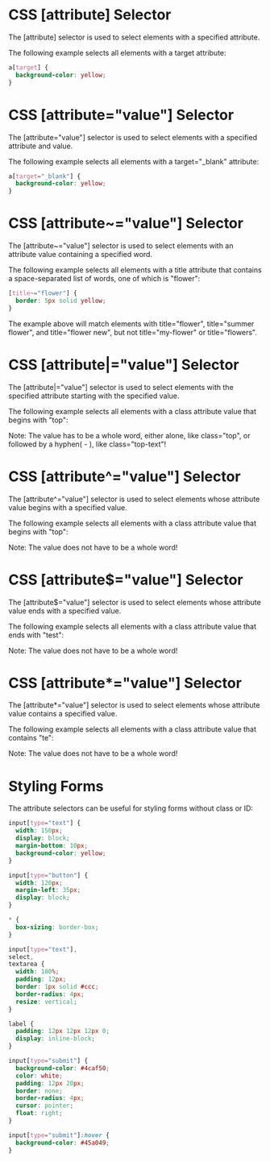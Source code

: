 # CSS [attribute] Selector

The [attribute] selector is used to select elements with a specified attribute.

The following example selects all <a> elements with a target attribute:

```css
a[target] {
  background-color: yellow;
}
```

# CSS [attribute="value"] Selector

The [attribute="value"] selector is used to select elements with a specified attribute and value.

The following example selects all <a> elements with a target="\_blank" attribute:

```css
a[target="_blank"] {
  background-color: yellow;
}
```

# CSS [attribute~="value"] Selector

The [attribute~="value"] selector is used to select elements with an attribute value containing a
specified word.

The following example selects all elements with a title attribute that contains a space-separated
list of words, one of which is "flower":

```css
[title~="flower"] {
  border: 5px solid yellow;
}
```

The example above will match elements with title="flower", title="summer flower", and title="flower
new", but not title="my-flower" or title="flowers".

# CSS [attribute|="value"] Selector

The [attribute|="value"] selector is used to select elements with the specified attribute starting
with the specified value.

The following example selects all elements with a class attribute value that begins with "top":

Note: The value has to be a whole word, either alone, like class="top", or followed by a hyphen( -
), like class="top-text"!

# CSS [attribute^="value"] Selector

The [attribute^="value"] selector is used to select elements whose attribute value begins with a
specified value.

The following example selects all elements with a class attribute value that begins with "top":

Note: The value does not have to be a whole word!

# CSS [attribute$="value"] Selector

The [attribute$="value"] selector is used to select elements whose attribute value ends with a
specified value.

The following example selects all elements with a class attribute value that ends with "test":

Note: The value does not have to be a whole word!

# CSS [attribute*="value"] Selector

The [attribute*="value"] selector is used to select elements whose attribute value contains a
specified value.

The following example selects all elements with a class attribute value that contains "te":

Note: The value does not have to be a whole word!

# Styling Forms

The attribute selectors can be useful for styling forms without class or ID:

```css
input[type="text"] {
  width: 150px;
  display: block;
  margin-bottom: 10px;
  background-color: yellow;
}

input[type="button"] {
  width: 120px;
  margin-left: 35px;
  display: block;
}
```

```css
* {
  box-sizing: border-box;
}

input[type="text"],
select,
textarea {
  width: 100%;
  padding: 12px;
  border: 1px solid #ccc;
  border-radius: 4px;
  resize: vertical;
}

label {
  padding: 12px 12px 12px 0;
  display: inline-block;
}

input[type="submit"] {
  background-color: #4caf50;
  color: white;
  padding: 12px 20px;
  border: none;
  border-radius: 4px;
  cursor: pointer;
  float: right;
}

input[type="submit"]:hover {
  background-color: #45a049;
}
```
